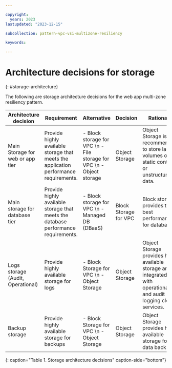 ```yaml
---

copyright:
  years: 2023
lastupdated: "2023-12-15"

subcollection: pattern-vpc-vsi-multizone-resiliency

keywords:

---
```


# Architecture decisions for storage
{: #storage-architecture}

The following are storage architecture decisions for the web app multi-zone resiliency pattern.

| Architecture decision | Requirement | Alternative | Decision | Rationale |
| -------------- | -------------- | -------------- | -------------- | -------------- |
| Main Storage for web or app tier         | Provide highly available storage that meets the application performance requirements. | - Block storage for VPC \n - File storage for VPC \n - Object storage  | Object Storage                | Object Storage is recommended to store large volumes of static content or unstructured data.                                                                                                                      |
| Main storage for database tier         | Provide highly available storage that meets the database performance requirements.    | - Block storage for VPC \n - Managed DB (DBaaS)                        | Block Storage for VPC | Block storage provides the best performance for databases.                                                                                                           |
| Logs storage (Audit, Operational) | Provide highly available storage for logs                                             | - Block Storage for VPC \n - Object Storage                      | Object Storage                | Object Storage provides high available storage and is integrated with operational and audit logging cloud services.                                                         |
| Backup storage                     | Provide highly available storage for backups                                          | - Block Storage for VPC \n - Object Storage                      | Object Storage                | Object Storage provides high available storage for data backups. |
{: caption="Table 1. Storage architecture decisions" caption-side="bottom"}
